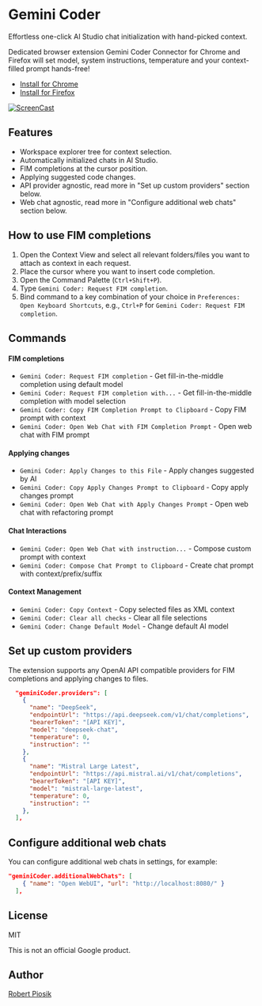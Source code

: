 # Gemini Coder

Effortless one-click AI Studio chat initialization with hand-picked context.

Dedicated browser extension Gemini Coder Connector for Chrome and Firefox will set model, system instructions, temperature and your context-filled prompt hands-free!

- [Install for Chrome](https://chromewebstore.google.com/detail/gemini-coder-connector/ljookipcanaglfaocjbgdicfbdhhjffp)
- [Install for Firefox](https://addons.mozilla.org/en-US/firefox/addon/gemini-coder-connector/)

[![ScreenCast](https://github.com/robertpiosik/gemini-coder/raw/HEAD/packages/vscode/resources/screencast.gif)]()

## Features

- Workspace explorer tree for context selection.
- Automatically initialized chats in AI Studio.
- FIM completions at the cursor position.
- Applying suggested code changes.
- API provider agnostic, read more in "Set up custom providers" section below.
- Web chat agnostic, read more in "Configure additional web chats" section below.

## How to use FIM completions

1.  Open the Context View and select all relevant folders/files you want to attach as context in each request.
2.  Place the cursor where you want to insert code completion.
3.  Open the Command Palette (`Ctrl+Shift+P`).
4.  Type `Gemini Coder: Request FIM completion`.
5.  Bind command to a key combination of your choice in `Preferences: Open Keyboard Shortcuts`, e.g., `Ctrl+P` for `Gemini Coder: Request FIM completion`.

## Commands

#### FIM completions

- `Gemini Coder: Request FIM completion` - Get fill-in-the-middle completion using default model
- `Gemini Coder: Request FIM completion with...` - Get fill-in-the-middle completion with model selection
- `Gemini Coder: Copy FIM Completion Prompt to Clipboard` - Copy FIM prompt with context
- `Gemini Coder: Open Web Chat with FIM Completion Prompt` - Open web chat with FIM prompt

#### Applying changes

- `Gemini Coder: Apply Changes to this File` - Apply changes suggested by AI
- `Gemini Coder: Copy Apply Changes Prompt to Clipboard` - Copy apply changes prompt
- `Gemini Coder: Open Web Chat with Apply Changes Prompt` - Open web chat with refactoring prompt

#### Chat Interactions

- `Gemini Coder: Open Web Chat with instruction...` - Compose custom prompt with context
- `Gemini Coder: Compose Chat Prompt to Clipboard` - Create chat prompt with context/prefix/suffix

#### Context Management

- `Gemini Coder: Copy Context` - Copy selected files as XML context
- `Gemini Coder: Clear all checks` - Clear all file selections
- `Gemini Coder: Change Default Model` - Change default AI model

## Set up custom providers

The extension supports any OpenAI API compatible providers for FIM completions and applying changes to files.

```json
  "geminiCoder.providers": [
    {
      "name": "DeepSeek",
      "endpointUrl": "https://api.deepseek.com/v1/chat/completions",
      "bearerToken": "[API KEY]",
      "model": "deepseek-chat",
      "temperature": 0,
      "instruction": ""
    },
    {
      "name": "Mistral Large Latest",
      "endpointUrl": "https://api.mistral.ai/v1/chat/completions",
      "bearerToken": "[API KEY]",
      "model": "mistral-large-latest",
      "temperature": 0,
      "instruction": ""
    },
  ],
```

## Configure additional web chats

You can configure additional web chats in settings, for example:

```json
"geminiCoder.additionalWebChats": [
    { "name": "Open WebUI", "url": "http://localhost:8080/" }
  ],
```

## License

MIT

This is not an official Google product.

## Author

[Robert Piosik](https://buymeacoffee.com/robertpiosik)
